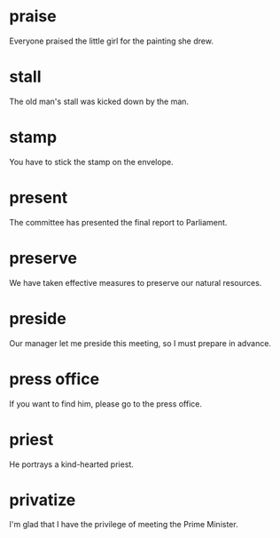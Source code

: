 # praise
Everyone praised the little girl for the painting she drew.
# stall
The old man's stall was kicked down by the man.
# stamp
You have to stick the stamp on the envelope.
# present
The committee has presented the final report to Parliament.
# preserve
We have taken effective measures to preserve our natural resources.
# preside
Our manager let me preside this meeting, so I must prepare in advance.
# press office
If you want to find him, please go to the press office.
# priest
He portrays a kind-hearted priest.
# privatize
I'm glad that I have the privilege of meeting the Prime Minister.
# 